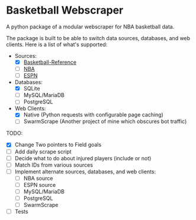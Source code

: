 # Basketball Webscraper

A python package of a modular webscraper for NBA basketball data.

The package is built to be able to switch data sources, databases, and web clients.
Here is a list of what's supported:
- Sources:
	- [X] [Basketball-Reference](https://www.basketball-reference.com)
	- [ ] [NBA](https://www.nba.com)
	- [ ] [ESPN](https://www.espn.com)
- Databases:
	- [X] SQLite
	- [ ] MySQL/MariaDB
	- [ ] PostgreSQL
- Web Clients:
	- [X] Native (Python requests with configurable page caching)
	- [ ] SwarmScrape (Another project of mine which obscures bot traffic)

TODO:
- [X] Change Two pointers to Field goals
- [ ] Add daily scrape script
- [ ] Decide what to do about injured players (include or not)
- [ ] Match IDs from various sources
- [ ] Implement alternate sources, databases, and web clients:
	- [ ] NBA source
	- [ ] ESPN source
	- [ ] MySQL/MariaDB
	- [ ] PostgreSQL
	- [ ] SwarmScrape
- [ ] Tests
